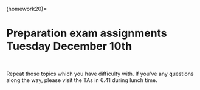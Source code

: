 (homework20)=
# Preparation exam assignments Tuesday December 10th


```{include} ../../exam_continuum.md
```

```{include} ../../buckling.md
```

Repeat those topics which you have difficulty with. If you've any questions along the way, please visit the TAs in 6.41 during lunch time.